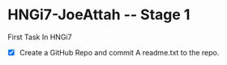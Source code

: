 # HNGi7-JoeAttah -- Stage 1
First Task In HNGi7

- [x] Create a GitHub Repo and commit A readme.txt to the repo.
